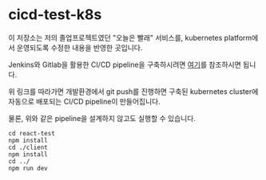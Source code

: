 # cicd-test-k8s

이 저장소는 저의 졸업프로젝트였던 "오늘은 빨래" 서비스를, kubernetes platform에서 운영되도록 수정한 내용을 반영한 곳입니다.

Jenkins와 Gitlab을 활용한 CI/CD pipeline을 구축하시려면 <a href="https://github.com/wotkddl21/kubernetes/week5/CI-CD"> 여기</a>를 참조하시면 됩니다.

위 링크를 따라가면 개발환경에서 git push를 진행하면 구축된 kubernetes cluster에 자동으로 배포되는 CI/CD pipeline이 만들어집니다.

물론, 위와 같은 pipeline을 설계하지 않고도 실행할 수 있습니다.

``` shell
cd react-test
npm install
cd ./client
npm install
cd ../
npm run dev
```
